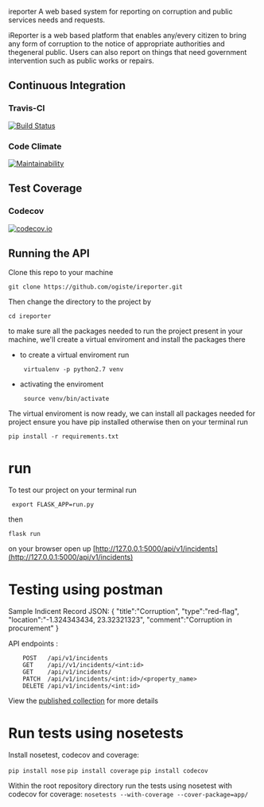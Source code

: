 ireporter
A web based system for reporting on corruption and public services needs and requests.

iReporter is a web based platform that enables any/every citizen to bring any form of corruption to the notice of appropriate authorities and thegeneral public. Users can also report on things that need government intervention such as public works or repairs.

## Continuous Integration

### Travis-CI
[![Build Status](https://travis-ci.org/ogiste/ireporter.svg?branch=develop)](https://travis-ci.org/ogiste/ireporter)

### Code Climate
[![Maintainability](https://api.codeclimate.com/v1/badges/a99a88d28ad37a79dbf6/maintainability)](https://codeclimate.com/github/ogiste/ireporter)

## Test Coverage

### Codecov
[![codecov.io](https://codecov.io/github/ogiste/ireporter/coverage.svg?branch=develop)](https://codecov.io/github/ogiste/ireporter?branch=develop)

## Running the API  ##
Clone this repo to your machine 

 ``` git clone https://github.com/ogiste/ireporter.git ```

Then change the directory to the project by 

``` cd ireporter ```

to make sure all the packages needed to run the project present in your machine,
we'll create a virtual enviroment and install the packages there

* to create a virtual enviroment run


    ``` virtualenv -p python2.7 venv```
* activating the enviroment

    ``` source venv/bin/activate```

The virtual enviroment is now ready, we can install all packages needed for project
ensure you have pip installed otherwise 
then on your terminal run

``` pip install -r requirements.txt ```

# run 
To test our project on your terminal run 

``` export FLASK_APP=run.py```

then

``` flask run ```

on your browser open up [http://127.0.0.1:5000/api/v1/incidents](http://127.0.0.1:5000/api/v1/incidents)

# Testing using postman 

Sample Indicent Record JSON:
  {
            "title":"Corruption",
            "type":"red-flag",
            "location":"-1.324343434, 23.32321323",
            "comment":"Corruption in procurement"
  }

API endpoints :

        POST   /api/v1/incidents
        GET    /api//v1/incidents/<int:id>
        GET    /api/v1/incidents/
        PATCH  /api/v1/incidents/<int:id>/<property_name>
        DELETE /api/v1/incidents/<int:id>

View the [published collection](https://documenter.getpostman.com/view/764347/RzffJ9Y8
) for more details

# Run tests using nosetests

Install nosetest, codecov and coverage:

 ```pip install nose```
 ```pip install coverage```
 ```pip install codecov```
 
Within the root repository directory run the tests using nosetest with codecov for coverage:
 ```nosetests --with-coverage --cover-package=app/```

